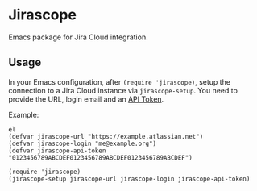 # Jirascope
Emacs package for Jira Cloud integration.

## Usage
In your Emacs configuration, after `(require 'jirascope)`, setup the connection to a Jira Cloud
instance via `jirascope-setup`. You need to provide the URL, login email and an
[API Token](https://support.atlassian.com/atlassian-account/docs/manage-api-tokens-for-your-atlassian-account/).

Example:
```
el
(defvar jirascope-url "https://example.atlassian.net")
(defvar jirascope-login "me@example.org")
(defvar jirascope-api-token "0123456789ABCDEF0123456789ABCDEF0123456789ABCDEF")

(require 'jirascope)
(jirascope-setup jirascope-url jirascope-login jirascope-api-token)
```
